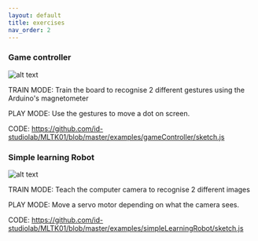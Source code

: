 ```yaml
---
layout: default
title: exercises
nav_order: 2
---
```


### Game controller
![alt text](./assets/game-controller.gif "game controller")

TRAIN MODE: Train the board to recognise 2 different gestures using the Arduino's magnetometer

PLAY MODE: Use the gestures to move a dot on screen.

CODE: https://github.com/id-studiolab/MLTK01/blob/master/examples/gameController/sketch.js

### Simple learning Robot
![alt text](./assets/simple-robot.gif "simple robot")


TRAIN MODE: Teach the computer camera to recognise 2 different images

PLAY MODE: Move a servo motor depending on what the camera sees.

CODE: https://github.com/id-studiolab/MLTK01/blob/master/examples/simpleLearningRobot/sketch.js
